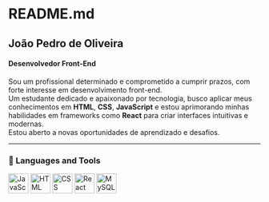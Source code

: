 # README.md

## João Pedro de Oliveira

#### Desenvolvedor Front-End

Sou um profissional determinado e comprometido a cumprir prazos, com forte interesse em desenvolvimento front-end.  
Um estudante dedicado e apaixonado por tecnologia, busco aplicar meus conhecimentos em **HTML**, **CSS**, **JavaScript** e estou aprimorando minhas habilidades em frameworks como **React** para criar interfaces intuitivas e modernas.  
Estou aberto a novas oportunidades de aprendizado e desafios.

---

### 🧰 Languages and Tools

<p align="left">
  <img src="https://cdn.jsdelivr.net/gh/devicons/devicon/icons/javascript/javascript-original.svg" width="40" alt="JavaScript" />
  <img src="https://cdn.jsdelivr.net/gh/devicons/devicon/icons/html5/html5-original.svg" width="40" alt="HTML" />
  <img src="https://cdn.jsdelivr.net/gh/devicons/devicon/icons/css3/css3-original.svg" width="40" alt="CSS" />
  <img src="https://cdn.jsdelivr.net/gh/devicons/devicon/icons/react/react-original.svg" width="40" alt="React" />
  <img src="https://cdn.jsdelivr.net/gh/devicons/devicon/icons/mysql/mysql-original.svg" width="40" alt="MySQL" />
</p>


